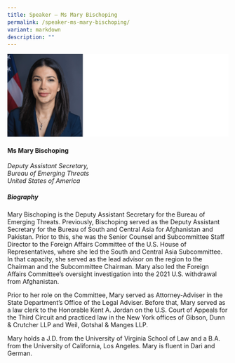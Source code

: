 ```yaml
---
title: Speaker – Ms Mary Bischoping
permalink: /speaker-ms-mary-bischoping/
variant: markdown
description: ""
---
```

![](/images/2025%20speakers/BischopingScaled.png)
#### **Ms Mary Bischoping**

*Deputy Assistant Secretary,<br>Bureau of Emerging Threats<br>United States of America*

##### **Biography**
Mary Bischoping is the Deputy Assistant Secretary for the Bureau of Emerging Threats. Previously, Bischoping served as the Deputy Assistant Secretary for the Bureau of South and Central Asia for Afghanistan and Pakistan. Prior to this, she was the Senior Counsel and Subcommittee Staff Director to the Foreign Affairs Committee of the U.S. House of Representatives, where she led the South and Central Asia Subcommittee. In that capacity, she served as the lead advisor on the region to the Chairman and the Subcommittee Chairman. Mary also led the Foreign Affairs Committee’s oversight investigation into the 2021 U.S. withdrawal from Afghanistan.

Prior to her role on the Committee, Mary served as Attorney-Adviser in the State Department’s Office of the Legal Adviser. Before that, Mary served as a law clerk to the Honorable Kent A. Jordan on the U.S. Court of Appeals for the Third Circuit and practiced law in the New York offices of Gibson, Dunn &amp; Crutcher LLP and Weil, Gotshal &amp; Manges LLP.

Mary holds a J.D. from the University of Virginia School of Law and a B.A. from the University of California, Los Angeles. Mary is fluent in Dari and German.